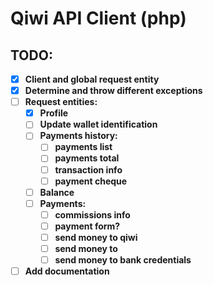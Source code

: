 # Qiwi API Client (php)

## TODO:
- [x] **Client and global request entity**
- [x] **Determine and throw different exceptions**
- [ ] **Request entities:**
  - [x] **Profile**
  - [ ] **Update wallet identification**
  - [ ] **Payments history:**
    - [ ] **payments list**
    - [ ] **payments total**
    - [ ] **transaction info**
    - [ ] **payment cheque**
  - [ ] **Balance**
  - [ ] **Payments:**
    - [ ] **commissions info**
    - [ ] **payment form?**
    - [ ] **send money to qiwi**
    - [ ] **send money to**
    - [ ] **send money to bank credentials**
    
- [ ] **Add documentation**
